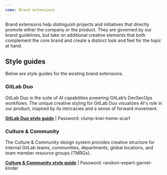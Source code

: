 ```yaml
---
name: Brand extensions
---
```


Brand extensions help distinguish projects and initiatives that directly promote either the company or the product. They are governed by our brand guidelines, but take on additional creative elements that both complement the core brand and create a distinct look and feel for the topic at hand.

## Style guides

Below are style guides for the existing brand extensions.

### GitLab Duo

GitLab Duo is the suite of AI capabilities powering GitLab’s DevSecOps workflows. The unique creative styling for GitLab Duo visualizes AI's role in our product, inspired by its intricacies and a sense of forward movement.

**[GitLab Duo style guide](https://www.figma.com/proto/5MrZGllC83sH3HHnlOtyl7/GitLab-Duo-Style-Guide?node-id=2-2&t=A9JO94cSlzhic6Fy-1&scaling=contain&content-scaling=fixed&page-id=0%3A1)** | Password: clump-kiwi-home-scarf

<figure-img alt="GitLab Duo banner" src="/img/brand/gitlab-duo-hero.png"></figure-img>

### Culture & Community

The Culture & Community design system provides creative structure for internal GitLab teams, communities, departments, global locations, and team member resource groups (TMRGs). 

**[Culture & Community style guide](https://www.figma.com/design/yrIimnhvjBvspfSPawHovn/Culture-%26-Community-style-guide?node-id=0-1&t=YPAq5yJCm8nDbp8I-1)** | Password: random-expert-garnet-kinder

<figure-img alt="Culture & Community banner" src="/img/brand/ccds-hero.png"></figure-img>
